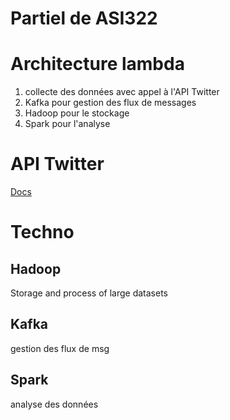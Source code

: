 Partiel de ASI322
===

# Architecture lambda

1. collecte des données avec appel à l'API Twitter
2. Kafka pour gestion des flux de messages
3. Hadoop pour le stockage
4. Spark pour l'analyse

# API Twitter

[Docs](https://developer.twitter.com/en/docs)

# Techno

## Hadoop

Storage and process of large datasets

## Kafka
gestion des flux de msg

## Spark
analyse des données

